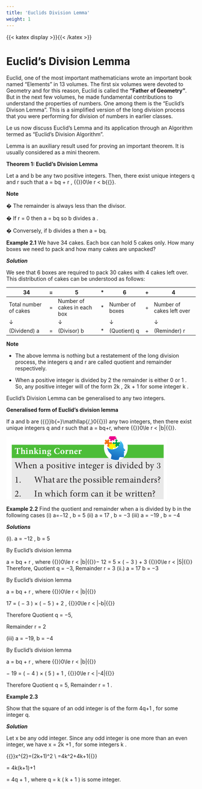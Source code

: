 ```yaml
---
title: 'Euclids Division Lemma'
weight: 1
---
```

{{< katex display >}}{{< /katex >}}

# Euclid’s Division Lemma

Euclid, one of the most important mathematicians wrote an important book named “Elements” in 13 volumes. The first six volumes were devoted to Geometry and for this reason, Euclid is called the **“Father of Geometry”**. But in the next few volumes, he made fundamental contributions to understand the properties of numbers. One among them is the “Euclid’s Divison Lemma”. This is a simplified version of the long division process that you were performing for division of numbers in earlier classes.

Le us now discuss Euclid’s Lemma and its application through an Algorithm termed as “Euclid’s Division Algorithm”.


Lemma is an auxiliary result used for proving an important theorem. It is usually considered as a mini theorem.


**Theorem 1: Euclid’s Division Lemma**

Let a and b be any two positive integers. Then, there exist unique integers q and r
such that a = bq + r , {{<katex>}}0\le r < b{{</katex>}}.

**Note**

� The remainder is always less than the divisor.

� If r = 0 then a = bq so b divides a .

� Conversely, if b divides a then a = bq.

**Example 2.1** 
We have 34 cakes. Each box can hold 5 cakes only. How many boxes we need to pack and how many cakes are unpacked?

***Solution***

We see that 6 boxes are required to pack 30 cakes with 4 cakes left over. This
distribution of cakes can be understood as follows:

| 34 | = | 5 | * | 6 | + | 4 |
| ---- | ---- | ---- | ---- | ---- | ---- | ---- |
| Total number of cakes | = | Number of cakes in each box | * | Number of boxes | + | Number of cakes left over |
| ↓ |   | ↓ |   | ↓ |   | ↓ |
| (Dividend) a | = | (Divisor) b | * | (Quotient) q | + | (Reminder) r |

**Note**

* The above lemma is nothing but a restatement of the long division process, the integers q and r are called quotient and remainder respectively.

* When a positive integer is divided by 2 the remainder is either 0 or 1 . So, any positive integer will of the form 2k , 2k + 1 for some integer k .

Euclid’s Division Lemma can be generalised to any two integers.

**Generalised form of Euclid’s division lemma**

If a and b are ({{<katex>}}b{=}\mathllap{/\,}0{{</katex>}}) any two integers, then there exist unique integers q and r such that a = bq+r,  where {{<katex>}}0\le r < |b|{{</katex>}}.


<!-- <img src="thinking.png" alt="image" style="float:right; margin-right:10px;"/> -->
![](thinking.png)

**Example 2.2**  Find the quotient and remainder when a is divided by b in the following cases (i) a=−12 , b = 5 (ii) a = 17 , b = −3 (iii) a = −19 , b = −4

***Solutions***

(i). a = −12 , b = 5

By Euclid’s division lemma

a = bq + r , where {{<katex>}}0\le r < |b|{{</katex>}}− 12 = 5 × ( − 3 ) + 3         {{<katex>}}0\le r < |5|{{</katex>}}
Therefore, Quotient q = −3, Remainder r = 3
(ii.)
a = 17 b = −3

By Euclid’s division lemma

a = bq + r , where {{<katex>}}0\le r < |b|{{</katex>}}

17 = ( − 3 ) × ( − 5 ) + 2 , {{<katex>}}0\le r < |-b|{{</katex>}}

Therefore Quotient q = −5,

Remainder r = 2

(iii) 
a = −19, b = −4

By Euclid’s division lemma

a = bq + r , where {{<katex>}}0\le r < |b|{{</katex>}}

− 19 = ( − 4 ) × ( 5 ) + 1 , {{<katex>}}0\le r < |-4|{{</katex>}}

Therefore Quotient q = 5, Remainder r = 1 .

**Example 2.3**


Show that the square of an odd integer is of the form 4q+1 , for some integer q.

***Solution***

Let x be any odd integer. Since any odd integer is one more than an even integer,
we have x = 2k +1 , for some integers k .

{{<katex>}}x^{2}=(2k+1)^2 \\
=4k^2+4k+1{{</katex>}}

= 4k(k+1)+1

= 4q + 1 , where q = k ( k + 1 ) is some integer.

